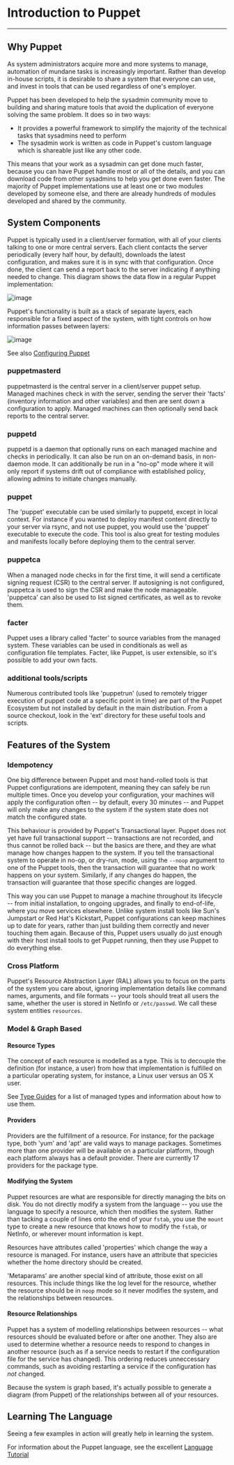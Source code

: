 Introduction to Puppet
======================

* * *

Why Puppet
----------

As system administrators acquire more and more systems to manage, automation
of mundane tasks is increasingly important.  Rather than develop in-house
scripts, it is desirable to share a system that everyone can use, and invest
in tools that can be used regardless of one's employer.

Puppet has been developed to help the sysadmin community move to
building and sharing mature tools that avoid the duplication of
everyone solving the same problem. It does so in two ways:

-   It provides a powerful framework to simplify the majority of
    the technical tasks that sysadmins need to perform
-   The sysadmin work is written as code in Puppet's custom
    language which is shareable just like any other code.

This means that your work as a sysadmin can get done much faster,
because you can have Puppet handle most or all of the details, and
you can download code from other sysadmins to help you get done
even faster. The majority of Puppet implementations use at least
one or two modules developed by someone else, and there are already
hundreds of modules developed and shared by the community.

System Components
-----------------

Puppet is typically used in a client/server formation, with all
of your clients talking to one or more central servers. Each client
contacts the server periodically (every half hour, by default),
downloads the latest configuration, and makes sure it is in sync with
that configuration.  Once done, the client can send a report back to the
server indicating if anything needed to change. This diagram shows
the data flow in a regular Puppet implementation:

![image](http://reductivelabs.com/images/Puppet_Star.png)

Puppet's functionality is built as a stack of separate layers, each
responsible for a fixed aspect of the system, with tight controls
on how information passes between layers:

![image](http://reductivelabs.com/images/Puppet_Layers.png)

See also [Configuring Puppet](/guides/configuring.html)

### puppetmasterd

puppetmasterd is the central server in a client/server puppet setup.
Managed machines check in with the server, sending the server their
'facts' (inventory information and other variables) and then are
sent down a configuration to apply.  Managed machines can then
optionally send back reports to the central server.

### puppetd

puppetd is a daemon that optionally runs on each managed machine
and checks in periodically.  It can also be run on an on-demand
basis, in non-daemon mode.   It can additionally be run in a "no-op"
mode where it will only report if systems drift out of compliance
with established policy, allowing admins to initiate changes
manually.

### puppet

The 'puppet' executable can be used similarly to puppetd, except
in local context.  For instance if you wanted to deploy manifest
content directly to your server via rsync, and not use puppet,
you would use the 'puppet' executable to execute the code.  This tool
is also great for testing modules and manifests locally before
deploying them to the central server.

### puppetca

When a managed node checks in for the first time, it will send
a certificate signing request (CSR) to the central server.  If
autosigning is not configured, puppetca is used to sign the CSR
and make the node manageable.  'puppetca' can also be used
to list signed certificates, as well as to revoke them.

### facter

Puppet uses a library called 'facter' to source variables
from the managed system.   These variables can be used in conditionals
as well as configuration file templates.  Facter, like Puppet,
is user extensible, so it's possible to add your own facts.

### additional tools/scripts

Numerous contributed tools like 'puppetrun' (used
to remotely trigger execution of puppet code at a specific point in time)
are part of the Puppet Ecosystem but not installed by default in the main
distribution.  From a source checkout, look in the 'ext' directory
for these useful tools and scripts.

Features of the System
----------------------

### Idempotency

One big difference between Puppet and most hand-rolled tools is
that Puppet configurations are idempotent, meaning they can safely
be run multiple times. Once you develop your configuration, your
machines will apply the configuration often -- by default, every 30
minutes -- and Puppet will only make any changes to the system if
the system state does not match the configured state.

This behaviour is provided by Puppet's Transactional layer. Puppet
does not yet have full transactional support -- transactions are
not recorded, and thus cannot be rolled back -- but the basics are
there, and they are what manage how changes happen to the system.
If you tell the transactional system to operate in no-op, or
dry-run, mode, using the `--noop` argument to one of the Puppet
tools, then the transaction will guarantee that no work happens on
your system. Similarly, if any changes do happen, the transaction
will guarantee that those specific changes are logged.

This way you can use Puppet to manage a machine throughout its
lifecycle -- from initial installation, to ongoing upgrades, and
finally to end-of-life, where you move services elsewhere. Unlike
system install tools like Sun's Jumpstart or Red Hat's Kickstart,
Puppet configurations can keep machines up to date for years,
rather than just building them correctly and never touching them
again. Because of this, Puppet users usually do just enough with
their host install tools to get Puppet running, then they use
Puppet to do everything else.

### Cross Platform

Puppet's Resource Abstraction Layer (RAL) allows you to focus on the parts of the system
you care about, ignoring implementation details like command
names, arguments, and file formats -- your tools should treat all
users the same, whether the user is stored in NetInfo or
`/etc/passwd`.  We call these system entities
`resources`.

### Model & Graph Based

#### Resource Types

The concept of each resource is modelled as a type.   This is to
decouple the definition (for instance, a user) from how
that implementation is fulfilled on a particular operating system,
for instance, a Linux user versus an OS X user.

See [Type Guides](/guides/types/) for a list of managed types
and information about how to use them.

#### Providers

Providers are the fulfillment of a resource.  For instance, for
the package type, both 'yum' and 'apt' are valid ways to manage
packages.  Sometimes more than one provider will be available
on a particular platform, though each platform always has
a default provider.  There are currently 17 providers
for the package type.

#### Modifying the System

Puppet resources are what are responsible for directly managing the
bits on disk. You do not directly modify a system from the language
-- you use the language to specify a resource, which then
modifies the system.   Rather than tacking a couple of lines onto
the end of your `fstab`, you use the `mount` type to create a new
resource that knows how to modify the `fstab`, or NetInfo, or
wherever mount information is kept.

Resources have attributes called 'properties' which change
the way a resource is managed.  For instance, users have an
attribute that specicies whether the home directory should
be created.

'Metaparams' are another special kind of attribute, those exist on 
all resources.  This include things like
the log level for the resource, whether the resource should be in
`noop` mode so it never modifies the system, and the relationships
between resources.

#### Resource Relationships

Puppet has a system of modelling relationships between resources
-- what resources should be evaluated before or after one another.
They also are used to determine whether a resource needs to respond to changes in
another resource (such as if a service needs to restart if the configuration
file for the service has changed).  This ordering reduces unneccessary commands, 
such as avoiding restarting a service
if the configuration has *not* changed.  

Because the system is graph based, it's actually possible to generate a diagram
(from Puppet) of the relationships between all of your resources.  

Learning The Language
---------------------

Seeing a few examples in action will greatly help in learning the system.

For information about the Puppet language, see the excellent
[Language Tutorial](/guides/language_tutorial.html)


